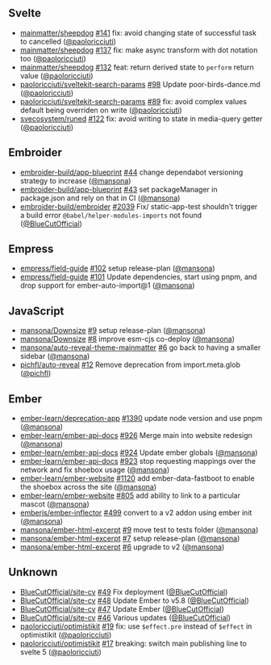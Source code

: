 ## Svelte

- [mainmatter/sheepdog] [#141](https://github.com/mainmatter/sheepdog/pull/141)
  fix: avoid changing state of successful task to cancelled ([@paoloricciuti])
- [mainmatter/sheepdog] [#137](https://github.com/mainmatter/sheepdog/pull/137)
  fix: make async transform with dot notation too ([@paoloricciuti])
- [mainmatter/sheepdog] [#132](https://github.com/mainmatter/sheepdog/pull/132)
  feat: return derived state to `perform` return value ([@paoloricciuti])
- [paoloricciuti/sveltekit-search-params]
  [#98](https://github.com/paoloricciuti/sveltekit-search-params/pull/98) Update
  poor-birds-dance.md ([@paoloricciuti])
- [paoloricciuti/sveltekit-search-params]
  [#89](https://github.com/paoloricciuti/sveltekit-search-params/pull/89) fix:
  avoid complex values default being overriden on write ([@paoloricciuti])
- [svecosystem/runed] [#122](https://github.com/svecosystem/runed/pull/122) fix:
  avoid writing to state in media-query getter ([@paoloricciuti])

## Embroider

- [embroider-build/app-blueprint]
  [#44](https://github.com/embroider-build/app-blueprint/pull/44) change
  dependabot versioning strategy to increase ([@mansona])
- [embroider-build/app-blueprint]
  [#43](https://github.com/embroider-build/app-blueprint/pull/43) set
  packageManager in package.json and rely on that in CI ([@mansona])
- [embroider-build/embroider]
  [#2039](https://github.com/embroider-build/embroider/pull/2039) Fix/
  static-app-test shouldn't trigger a build error
  `@babel/helper-modules-imports` not found ([@BlueCutOfficial])

## Empress

- [empress/field-guide] [#102](https://github.com/empress/field-guide/pull/102)
  setup release-plan ([@mansona])
- [empress/field-guide] [#101](https://github.com/empress/field-guide/pull/101)
  Update dependencies, start using pnpm, and drop support for
  ember-auto-import@1 ([@mansona])

## JavaScript

- [mansona/Downsize] [#9](https://github.com/mansona/Downsize/pull/9) setup
  release-plan ([@mansona])
- [mansona/Downsize] [#8](https://github.com/mansona/Downsize/pull/8) improve
  esm-cjs co-deploy ([@mansona])
- [mansona/auto-reveal-theme-mainmatter]
  [#6](https://github.com/mansona/auto-reveal-theme-mainmatter/pull/6) go back
  to having a smaller sidebar ([@mansona])
- [pichfl/auto-reveal] [#12](https://github.com/pichfl/auto-reveal/pull/12)
  Remove deprecation from import.meta.glob ([@pichfl])

## Ember

- [ember-learn/deprecation-app]
  [#1390](https://github.com/ember-learn/deprecation-app/pull/1390) update node
  version and use pnpm ([@mansona])
- [ember-learn/ember-api-docs]
  [#926](https://github.com/ember-learn/ember-api-docs/pull/926) Merge main into
  website redesign ([@mansona])
- [ember-learn/ember-api-docs]
  [#924](https://github.com/ember-learn/ember-api-docs/pull/924) Update ember
  globals ([@mansona])
- [ember-learn/ember-api-docs]
  [#923](https://github.com/ember-learn/ember-api-docs/pull/923) stop requesting
  mappings over the network and fix shoebox usage ([@mansona])
- [ember-learn/ember-website]
  [#1120](https://github.com/ember-learn/ember-website/pull/1120) add
  ember-data-fastboot to enable the shoebox across the site ([@mansona])
- [ember-learn/ember-website]
  [#805](https://github.com/ember-learn/ember-website/pull/805) add ability to
  link to a particular mascot ([@mansona])
- [emberjs/ember-inflector]
  [#499](https://github.com/emberjs/ember-inflector/pull/499) convert to a v2
  addon using ember init ([@mansona])
- [mansona/ember-html-excerpt]
  [#9](https://github.com/mansona/ember-html-excerpt/pull/9) move test to tests
  folder ([@mansona])
- [mansona/ember-html-excerpt]
  [#7](https://github.com/mansona/ember-html-excerpt/pull/7) setup release-plan
  ([@mansona])
- [mansona/ember-html-excerpt]
  [#6](https://github.com/mansona/ember-html-excerpt/pull/6) upgrade to v2
  ([@mansona])

## Unknown

- [BlueCutOfficial/site-cv]
  [#49](https://github.com/BlueCutOfficial/site-cv/pull/49) Fix deployment
  ([@BlueCutOfficial])
- [BlueCutOfficial/site-cv]
  [#48](https://github.com/BlueCutOfficial/site-cv/pull/48) Update Ember to v5.8
  ([@BlueCutOfficial])
- [BlueCutOfficial/site-cv]
  [#47](https://github.com/BlueCutOfficial/site-cv/pull/47) Update Ember
  ([@BlueCutOfficial])
- [BlueCutOfficial/site-cv]
  [#46](https://github.com/BlueCutOfficial/site-cv/pull/46) Various updates
  ([@BlueCutOfficial])
- [paoloricciuti/optimistikit]
  [#19](https://github.com/paoloricciuti/optimistikit/pull/19) fix: use
  `$effect.pre` instead of `$effect` in optimistikit ([@paoloricciuti])
- [paoloricciuti/optimistikit]
  [#17](https://github.com/paoloricciuti/optimistikit/pull/17) breaking: switch
  main publishing line to svelte 5 ([@paoloricciuti])

[@BlueCutOfficial]: https://github.com/BlueCutOfficial
[@mansona]: https://github.com/mansona
[@paoloricciuti]: https://github.com/paoloricciuti
[@pichfl]: https://github.com/pichfl
[BlueCutOfficial/site-cv]: https://github.com/BlueCutOfficial/site-cv
[ember-learn/deprecation-app]: https://github.com/ember-learn/deprecation-app
[ember-learn/ember-api-docs]: https://github.com/ember-learn/ember-api-docs
[ember-learn/ember-website]: https://github.com/ember-learn/ember-website
[emberjs/ember-inflector]: https://github.com/emberjs/ember-inflector
[embroider-build/app-blueprint]:
  https://github.com/embroider-build/app-blueprint
[embroider-build/embroider]: https://github.com/embroider-build/embroider
[empress/field-guide]: https://github.com/empress/field-guide
[mainmatter/sheepdog]: https://github.com/mainmatter/sheepdog
[mansona/Downsize]: https://github.com/mansona/Downsize
[mansona/auto-reveal-theme-mainmatter]:
  https://github.com/mansona/auto-reveal-theme-mainmatter
[mansona/ember-html-excerpt]: https://github.com/mansona/ember-html-excerpt
[paoloricciuti/optimistikit]: https://github.com/paoloricciuti/optimistikit
[paoloricciuti/sveltekit-search-params]:
  https://github.com/paoloricciuti/sveltekit-search-params
[pichfl/auto-reveal]: https://github.com/pichfl/auto-reveal
[svecosystem/runed]: https://github.com/svecosystem/runed
